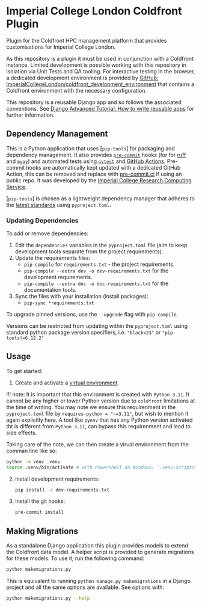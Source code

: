 # Imperial College London Coldfront Plugin

Plugin for the Coldfront HPC management platform that provides customisations for
Imperial College London.

As this repository is a plugin it must be used in conjunction with a Coldfront
instance. Limited development is possible working with this repository in isolation via
Unit Tests and QA tooling. For interactive testing in the browser, a dedicated
development environment is provided by [GitHub:
ImperialCollegeLondon/coldfront_development_environment] that contains a Coldfront
environment with the necessary configuration.

This repository is a reusable Django app and so follows the associated conventions. See
[Django Advanced Tutorial: How to write reusable apps] for further information.

[GitHub: ImperialCollegeLondon/coldfront_development_environment]: https://github.com/ImperialCollegeLondon/coldfront_development_environment
[Django Advanced Tutorial: How to write reusable apps]: https://docs.djangoproject.com/en/5.1/intro/reusable-apps/

## Dependency Management

This is a Python application that uses [`pip-tools`] for packaging and dependency management. It also provides [`pre-commit`](https://pre-commit.com/) hooks (for for [ruff](https://pypi.org/project/ruff/) and [`mypy`](https://mypy.readthedocs.io/en/stable/)) and automated tests using [`pytest`](https://pytest.org/) and [GitHub Actions](https://github.com/features/actions). Pre-commit hooks are automatically kept updated with a dedicated GitHub Action, this can be removed and replace with [pre-commit.ci](https://pre-commit.ci) if using an public repo. It was developed by the [Imperial College Research Computing Service](https://www.imperial.ac.uk/admin-services/ict/self-service/research-support/rcs/).

[`pip-tools`] is chosen as a lightweight dependency manager that adheres to the [latest standards](https://peps.python.org/pep-0621/) using `pyproject.toml`.

### Updating Dependencies

To add or remove dependencies:

1. Edit the `dependencies` variables in the `pyproject.toml` file (aim to keep development tools separate from the project requirements).
2. Update the requirements files:
   - `pip-compile` for `requirements.txt` - the project requirements.
   - `pip-compile --extra dev -o dev-requirements.txt` for the development requirements.
   - `pip-compile --extra doc -o doc-requirements.txt` for the documentation tools.
3. Sync the files with your installation (install packages):
   - `pip-sync *requirements.txt`

To upgrade pinned versions, use the `--upgrade` flag with `pip-compile`.

Versions can be restricted from updating within the `pyproject.toml` using standard python package version specifiers, i.e. `"black<23"` or `"pip-tools!=6.12.2"`

## Usage

To get started:

1. Create and activate a [virtual environment](https://docs.python.org/3/library/venv.html).
   
!!! note: It is important that this environment is created with `Python 3.11`. It cannot be any higher or lower Python version due to `coldfront` limitations at the time of writing. You may note we ensure this requirenment in the `pyproject.toml` file by `requires-python = "~=3.11"`, but wish to mention it again explicitly here. A tool like `pyenv` that has any Python version activated tht is different from `Python 3.11`, can bypass this requirenment and lead to side effects.

Taking care of the note, we can then create a virual environment from the comman line like so:

   ```bash
   python -m venv .venv
   source .venv/bin/activate # with Powershell on Windows: `.venv\Scripts\Activate.ps1`
   ```

2. Install development requirements:

   ```bash
   pip install -r dev-requirements.txt
   ```

3. Install the git hooks:

   ```bash
   pre-commit install
   ```

## Making Migrations

As a standalone Django application this plugin provides models to extend the
Coldfront data model. A helper script is provided to generate migrations for
these models. To use it, run the following command:

```bash
python makemigrations.py
```

This is equivalent to running `python manage.py makemigrations` in a Django
project and all the same options are available. See options with:

```bash
python makemigrations.py --help
```
